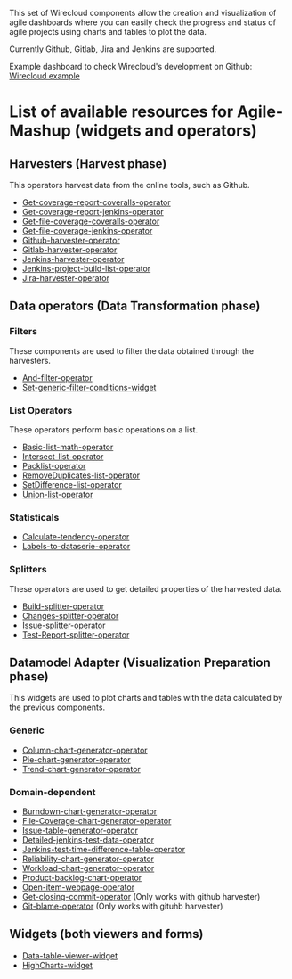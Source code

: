 This set of Wirecloud components allow the creation and visualization of agile dashboards where you can easily check the progress and status of agile projects using charts and tables to plot the data.

Currently Github, Gitlab, Jira and Jenkins are supported.

Example dashboard to check Wirecloud's development on Github: [Wirecloud example](https://wirecloud.conwet.fi.upm.es/alex.rodriguez/Example#view=workspace)

# List of available resources for Agile-Mashup (widgets and operators)

## Harvesters (Harvest phase)

This operators harvest data from the online tools, such as Github.

* [Get-coverage-report-coveralls-operator](./get-coverage-report-coveralls-operator)
* [Get-coverage-report-jenkins-operator](./get-coverage-report-jenkins-operator)
* [Get-file-coverage-coveralls-operator](./get-file-coverage-coveralls-operator)
* [Get-file-coverage-jenkins-operator](./get-file-coverage-jenkins-operator)
* [Github-harvester-operator](./github-harvester-operator)
* [Gitlab-harvester-operator](./gitlab-harvester-operator)
* [Jenkins-harvester-operator](./jenkins-harvester-operator)
* [Jenkins-project-build-list-operator](./jenkins-project-build-list-widget)
* [Jira-harvester-operator](./jira-harvester-operator)

## Data operators (Data Transformation phase)

### Filters

These components are used to filter the data obtained through the harvesters.

* [And-filter-operator](./and-filter-operator)
* [Set-generic-filter-conditions-widget](./set-generic-filter-conditions-widget)

### List Operators

These operators perform basic operations on a list.

* [Basic-list-math-operator](./BasicListMathOperator)
* [Intersect-list-operator](./intersect-list-operator)
* [Packlist-operator](./packlist-operator)
* [RemoveDuplicates-list-operator](./removeDuplicates-list-operator)
* [SetDifference-list-operator](./setDifference-list-operator)
* [Union-list-operator](./union-list-operator)

### Statisticals

* [Calculate-tendency-operator](./calculate-tendency-operator)
* [Labels-to-dataserie-operator](./labels-to-dataserie-operator)

### Splitters

These operators are used to get detailed properties of the harvested data.

* [Build-splitter-operator](./build-splitter-operator)
* [Changes-splitter-operator](./changes-splitter-operator)
* [Issue-splitter-operator](./issue-splitter-operator)
* [Test-Report-splitter-operator](./test-report-splitter-operator)

## Datamodel Adapter (Visualization Preparation phase)

This widgets are used to plot charts and tables with the data calculated by the previous components.

### Generic

* [Column-chart-generator-operator](./column-chart-generator-operator)
* [Pie-chart-generator-operator](./pie-chart-generator-operator)
* [Trend-chart-generator-operator](./trend-chart-generator-operator)

### Domain-dependent

* [Burndown-chart-generator-operator](./burndown-chart-generator-operator)
* [File-Coverage-chart-generator-operator](./file-coverage-chart-generator-operator)
* [Issue-table-generator-operator](./issue-table-generator-operator)
* [Detailed-jenkins-test-data-operator](./detailed-jenkins-test-data-operator)
* [Jenkins-test-time-difference-table-operator](./jenkins-test-time-difference-table-operator)
* [Reliability-chart-generator-operator](./reliability-chart-generator-operator)
* [Workload-chart-generator-operator](./workload-chart-generator-operator)
* [Product-backlog-chart-operator](./product-backlog-chart-operator)
* [Open-item-webpage-operator](./open-item-webpage-operator)
* [Get-closing-commit-operator](./get-closing-commit-operator) (Only works with github harvester)
* [Git-blame-operator](./git-blame-operator) (Only works with gituhb harvester)

## Widgets (both viewers and forms)

* [Data-table-viewer-widget](https://github.com/Wirecloud/data-table-viewer-widget)
* [HighCharts-widget](https://github.com/Wirecloud/highcharts-widget)